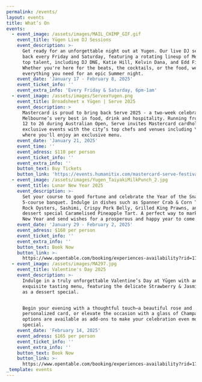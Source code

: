 ```yaml
---
permalink: /events/
layout: events
title: What’s On
events:
  - event_image: /assets/images/MAIL_CHIMP_GIF.gif
    event_title: Yūgen Live DJ Sessions
    event_description: >-
      Get ready for an unforgettable night out at Yugen. Our live DJ sets are
      back every Friday and Saturday, featuring a rotating lineup of Melbourne's
      top talent, including DJ DNE, Katie Hill, Kelvin Dana, and Edd Fisher.
      Whether you're here for the beats, the cocktails, or the food, we've got
      everything you need for an epic Summer night.
    event_date: 'January 17 - February 8, 2025'
    event_ticket_info: ''
    event_extra_info: 'Every Friday & Saturday, 6pm-1am'
  - event_image: /assets/images/ServexYugen.png
    event_title: Broadsheet x Yūgen | Serve 2025
    event_description: >
      Mastercard is proud to bring back Serve 2025 - a two-week celebration of
      Melbourne’s very best in food, drink and hospitality. Running from January
      12 to 26 during Australian Open, Serve invites Mastercard cardholders to
      exclusive events with the city’s top chefs and venues including Yūgen
      where you'll enjoy an exclusive menu.
    event_date: 'January 21, 2025'
    event_time: ''
    event_adress: $110 per person
    event_ticket_info: ''
    event_extra_info: ''
    button_text: Buy Tickets
    button_link: 'https://events.humanitix.com/mastercard-serve-festival-at-yugen'
  - event_image: /assets/images/Yugen_TaiyakiMilkPunch_2.jpg
    event_title: Lunar New Year 2025
    event_description: >-
      Set your course to good fortune and celebrate the Year of the Snake with a
      5-course banquet. Indulge in dishes such as Spanner Crab & Corn Tartlets,
      Rock Oysters, Sashimi, Crispy Pork Belly, Grilled King Prawns, and a
      dessert special Caramelised Pineapple Tart. A perfect way to mark Lunar
      New Year and send wishes for a prosperous and happy year to come.
    event_date: 'January 29 - February 2, 2025'
    event_adress: $168 per person
    event_ticket_info: ''
    event_extra_info: ''
    button_text: Book Now
    button_link: >-
      https://www.opentable.com/booking/experiences-availability?rid=170390&restref=170390&experienceId=400708&utm_source=external&utm_medium=referral&utm_campaign=shared
  - event_image: /assets/images/MA297.jpg
    event_title: Valentine's Day 2025
    event_description: >-
      Indulge in a truly unforgettable Valentine’s Day at Yūgen with an
      exquisite tasting menu, featuring the delicate Strawberry & Jasmine Tart
      as a dessert special.


      Begin your evening with a thoughtful touch—a beautiful rose and
      personalized card, or elevate the occasion with a glass of Champagne. Both
      options are available as add-ons to make your celebration even more
      special.
    event_date: 'February 14, 2025'
    event_adress: $165 per person
    event_ticket_info: ''
    event_extra_info: ''
    button_text: Book Now
    button_link: >-
      https://www.opentable.com/booking/experiences-availability?rid=170390&restref=170390&experienceId=400109&utm_source=external&utm_medium=referral&utm_campaign=shared
_template: events
---
```


